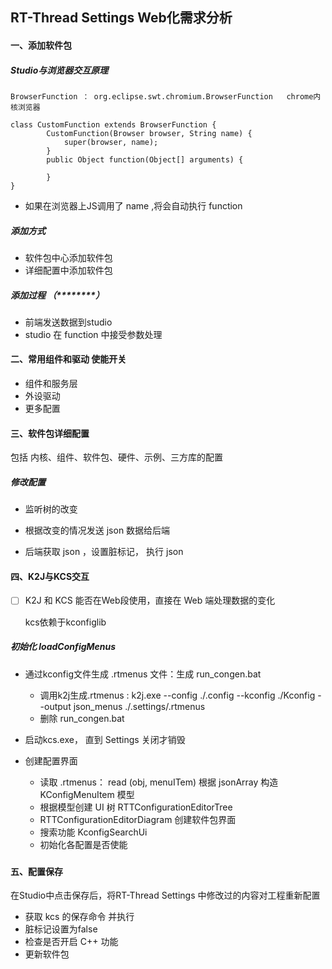 ## RT-Thread Settings Web化需求分析

#### 一、添加软件包

##### Studio与浏览器交互原理

```
BrowserFunction ： org.eclipse.swt.chromium.BrowserFunction   chrome内核浏览器

class CustomFunction extends BrowserFunction {
		CustomFunction(Browser browser, String name) {
			super(browser, name);
		}
		public Object function(Object[] arguments) {

		}	
}
```

- 如果在浏览器上JS调用了 name ,将会自动执行 function

##### 添加方式

- 软件包中心添加软件包
- 详细配置中添加软件包

##### 添加过程 （********）

- 前端发送数据到studio
- studio 在 function 中接受参数处理



####  二、常用组件和驱动 使能开关

- 组件和服务层
- 外设驱动
- 更多配置



#### 三、软件包详细配置

包括 内核、组件、软件包、硬件、示例、三方库的配置

##### 修改配置

- 监听树的改变

- 根据改变的情况发送 json 数据给后端

- 后端获取 json ，设置脏标记， 执行 json

  



#### 四、K2J与KCS交互

- [ ] K2J 和 KCS 能否在Web段使用，直接在 Web 端处理数据的变化

  kcs依赖于kconfiglib

##### 初始化 loadConfigMenus

- 通过kconfig文件生成 .rtmenus 文件：生成 run_congen.bat
  - 调用k2j生成.rtmenus :    k2j.exe --config ./.config --kconfig ./Kconfig --output json_menus ./.settings/.rtmenus
  - 删除 run_congen.bat

- 启动kcs.exe， 直到 Settings 关闭才销毁
- 创建配置界面
  - 读取 .rtmenus： read (obj, menuITem) 根据 jsonArray 构造 KConfigMenuItem 模型
  - 根据模型创建 UI 树 RTTConfigurationEditorTree
  - RTTConfigurationEditorDiagram 创建软件包界面
  - 搜索功能 KconfigSearchUi
  - 初始化各配置是否使能



##### 



#### 五、配置保存

在Studio中点击保存后，将RT-Thread Settings 中修改过的内容对工程重新配置

- 获取 kcs 的保存命令 并执行
- 脏标记设置为false
- 检查是否开启 C++ 功能
- 更新软件包